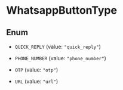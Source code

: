 

# WhatsappButtonType

## Enum


* `QUICK_REPLY` (value: `"quick_reply"`)

* `PHONE_NUMBER` (value: `"phone_number"`)

* `OTP` (value: `"otp"`)

* `URL` (value: `"url"`)



